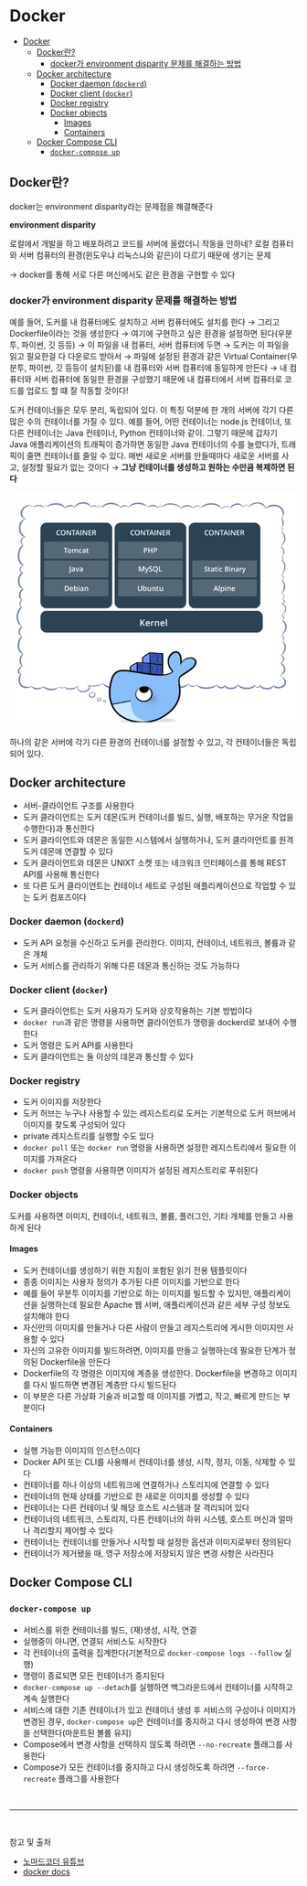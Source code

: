 # Docker

- [Docker](#docker)
  - [Docker란?](#docker란)
    - [docker가 environment disparity 문제를 해결하는 방법](#docker가-environment-disparity-문제를-해결하는-방법)
  - [Docker architecture](#docker-architecture)
    - [Docker daemon (`dockerd`)](#docker-daemon-dockerd)
    - [Docker client (`docker`)](#docker-client-docker)
    - [Docker registry](#docker-registry)
    - [Docker objects](#docker-objects)
      - [Images](#images)
      - [Containers](#containers)
  - [Docker Compose CLI](#docker-compose-cli)
    - [`docker-compose up`](#docker-compose-up)

## Docker란?

docker는 environment disparity라는 문제점을 해결해준다

**environment disparity**

로컬에서 개발을 하고 배포하려고 코드를 서버에 올렸더니 작동을 안하네? 로컬 컴퓨터와 서버 컴퓨터의 환경(윈도우냐 리눅스냐와 같은)이 다르기 때문에 생기는 문제

→ docker를 통해 서로 다른 머신에서도 같은 환경을 구현할 수 있다

### docker가 environment disparity 문제를 해결하는 방법
예를 들어, 도커를 내 컴퓨터에도 설치하고 서버 컴퓨터에도 설치를 한다 → 그리고 Dockerfile이라는 것을 생성한다 → 여기에 구현하고 싶은 환경을 설정하면 된다(우분투, 파이썬, 깃 등등) → 이 파일을 내 컴퓨터, 서버 컴퓨터에 두면 → 도커는 이 파일을 읽고 필요한걸 다 다운로드 받아서 → 파일에 설정된 환경과 같은 Virtual Container(우분투, 파이썬, 깃 등등이 설치된)를 내 컴퓨터와 서버 컴퓨터에 동일하게 만든다 → 내 컴퓨터와 서버 컴퓨터에 동일한 환경을 구성했기 때문에 내 컴퓨터에서 서버 컴퓨터로 코드를 업로드 할 떄 잘 작동할 것이다!

도커 컨테이너들은 모두 분리, 독립되어 있다. 이 특징 덕분에 한 개의 서버에 각기 다른 많은 수의 컨테이너를 가질 수 있다. 예를 들어, 어떤 컨테이너는 node.js 컨테이너, 또 다른 컨테이너는 Java 컨테이너, Python 컨테이너와 같이. 그렇기 때문에 갑자기 Java 애플리케이션의 트래픽이 증가하면 동일한 Java 컨테이너의 수를 늘렸다가, 트래픽이 줄면 컨테이너를 줄일 수 있다. 매번 새로운 서버를 만들때마다 새로운 서버를 사고, 설정할 필요가 없는 것이다 → **그냥 컨테이너를 생성하고 원하는 수만큼 복제하면 된다**


<p align="center">
    <img src="../image/docker_container.png"  width="700" height="auto">
</p>

하나의 같은 서버에 각기 다른 환경의 컨테이너를 설정할 수 있고, 각 컨테이너들은 독립되어 있다.

## Docker architecture
- 서버-클라이언트 구조를  사용한다
- 도커 클라이언트는 도커 데몬(도커 컨테이너를 빌드, 실행, 배포하는 무거운 작업을 수행한다)과 통신한다
- 도커 클라이언트와 데몬은 동일한 시스템에서 실행하거나, 도커 클라이언트를 원격 도커 데몬에 연결할 수 있다
- 도커 클라이언트와 데몬은 UNIXT 소켓 또는 네크워크 인터페이스를 통해 REST API를 사용해 통신한다
- 또 다른 도커 클라이언트는 컨테이너 세트로 구성된 애플리케이션으로 작업할 수 있는 도커 컴포즈이다

### Docker daemon (`dockerd`)
- 도커 API 요청을 수신하고 도커를 관리한다. 이미지, 컨테이너, 네트워크, 볼륨과 같은 개체
- 도커 서비스를 관리하기 위해 다른 데몬과 통신하는 것도 가능하다

### Docker client (`docker`)
- 도커 클라이언트는 도커 사용자가 도커와 상호작용하는 기본 방법이다
- `docker run`과 같은 명령을 사용하면 클라이언트가 명령을 dockerd로 보내어 수행한다
- 도커 명령은 도커 API를 사용한다
- 도커 클라이언트는 둘 이상의 데몬과 통신할 수 있다

### Docker registry
- 도커 이미지를 저장한다
- 도커 허브는 누구나 사용할 수 있는 레지스트리로 도커는 기본적으로 도커 허브에서 이미지를 찾도록 구성되어 있다
- private 레지스트리를 실행할 수도 있다
- `docker pull` 또는 `docker run` 명령을 사용하면 설정한 레지스트리에서 필요한 이미지를 가져온다
- `docker push` 명령을 사용하면 이미지가 설정된 레지스트리로 푸쉬된다

### Docker objects
도커를 사용하면 이미지, 컨테이너, 네트워크, 볼륨, 플러그인, 기타 개체를 만들고 사용하게 된다

#### Images
- 도커 컨테이너를 생성하기 위한 지침이 포함된 읽기 전용 템플릿이다
- 종종 이미지는 사용자 정의가 추가된 다른 이미지를 기반으로 한다
- 예를 들어 우분투 이미지를 기반으로 하는 이미지를 빌드할 수 있지만, 애플리케이션을 실행하는데 필요한 Apache 웹 서버, 애플리케이션과 같은 세부 구성 정보도 설치해야 한다
- 자신만의 이미지를 만들거나 다른 사람이 만들고 레지스트리에 게시한 이미지만 사용할 수 있다
- 자신의 고유한 이미지를 빌드하려면, 이미지를 만들고 실행하는데 필요한 단계가 정의된 Dockerfile을 만든다
- Dockerfile의 각 명령은 이미지에 계층을 생성한다. Dockerfile을 변경하고 이미지를 다시 빌드하면 변경된 계층만 다시 빌드된다
- 이 부분은 다른 가상화 기술과 비교할 때 이미지를 가볍고, 작고, 빠르게 만드는 부분이다

#### Containers
- 실행 가능한 이미지의 인스턴스이다
- Docker API 또는 CLI를 사용해서 컨테이너를 생성, 시작, 정지, 이동, 삭제할 수 있다
- 컨테이너를 하나 이상의 네트워크에 연결하거나 스토리지에 연결할 수 있다
- 컨테이너의 현재 상태를 기반으로 한 새로운 이미지를 생성할 수 있다
- 컨테이너는 다른 컨테이너 및 해당 호스트 시스템과 잘 격리되어 있다
- 컨테이너의 네트워크, 스토리지, 다른 컨테이너의 하위 시스템, 호스트 머신과 얼마나 격리할지 제어할 수 있다
- 컨테이너는 컨테이너를 만들거나 시작할 때 설정한 옵션과 이미지로부터 정의된다
- 컨테이너가 제거됐을 때, 영구 저장소에 저장되지 않은 변경 사항은 사라진다

## Docker Compose CLI

### `docker-compose up`
- 서비스를 위한 컨테이너를 빌드, (재)생성, 시작, 연결
- 실행중이 아니면, 연결되 서비스도 시작한다
- 각 컨테이너의 출력을 집계한다(기본적으로 `docker-compose logs --follow` 실행)
- 명령이 종료되면 모든 컨테이너가 중지된다
- `docker-compose up --detach`를 실행하면 백그라운드에서 컨테이너를 시작하고 계속 실행한다
- 서비스에 대한 기존 컨테이너가 있고 컨테이너 생성 후 서비스의 구성이나 이미지가 변경된 경우, `docker-compose up`은 컨테이너를 중지하고 다시 생성하여 변경 사항을 선택한다(마운트된 볼륨 유지)
- Compose에서 변경 사항을 선택하지 않도록 하려면 `--no-recreate` 플래그를 사용한다
- Compose가 모든 컨테이너를 중지하고 다시 생성하도록 하려면 `--force-recreate` 플래그를 사용한다

<br/>

---

<br/>

참고 및 출처
- [노마드코더 유튜브](https://www.youtube.com/watch?v=chnCcGCTyBg)
- [docker docs](https://docs.docker.com/)